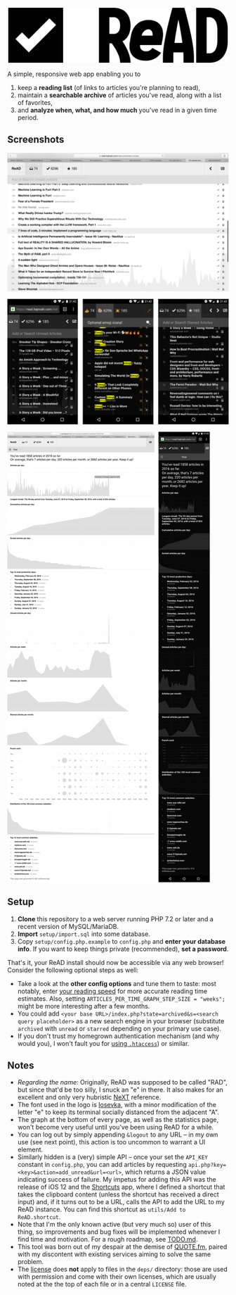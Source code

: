 <p align="center"><img src="https://github.com/doersino/ReAD/raw/master/imgs/logo-readme.png" width="500"></p>

A simple, responsive web app enabling you to

1. keep a **reading list** (of links to articles you're planning to read),
2. maintain a **searchable archive** of articles you've read, along with a list of favorites,
3. and **analyze when, what, and how much** you've read in a given time period.


## Screenshots

![desktop](imgs/screenshot-desktop.png)

![mobile](imgs/screenshots-mobile.png)

![stats](imgs/screenshots-stats.png)

<!-- As of September 9, 2016. -->


## Setup

1. **Clone** this repository to a web server running PHP 7.2 or later and a recent version of MySQL/MariaDB.
2. **Import** `setup/import.sql` into some database.
3. Copy `setup/config.php.example` to `config.php` and **enter your database info**. If you want to keep things private (recommended), **set a password**.

That's it, your ReAD install should now be accessible via any web browser! Consider the following optional steps as well:

* Take a look at the **other config options** and tune them to taste: most notably, enter [your reading speed](http://www.readingsoft.com) for more accurate reading time estimates. Also, setting `ARTICLES_PER_TIME_GRAPH_STEP_SIZE = "weeks";` might be more interesting after a few months.
* You could add `<your base URL>/index.php?state=archived&s=<search query placeholder>` as a new search engine in your browser (substitute `archived` with `unread` or `starred` depending on your primary use case).
* If you don't trust my homegrown authentication mechanism (and why would you), I won't fault you for [using `.htaccess`](http://stackoverflow.com/a/5229803)) or similar.


## Notes

* *Regarding the name:* Originally, ReAD was supposed to be called "RAD", but since that'd be too silly, I snuck an "e" in there. It also makes for an excellent and only very hubristic [NeXT](https://en.wikipedia.org/wiki/NeXT) reference.
* The font used in the logo is [Iosevka](https://github.com/be5invis/Iosevka), with a minor modification of the letter "e" to keep its terminal socially distanced from the adjacent "A".
* The graph at the bottom of every page, as well as the statistics page, won't become very useful until you've been using ReAD for a while.
* You can log out by simply appending `&logout` to any URL – in my own use (see next point), this action is too uncommon to warrant a UI element.
* Similarly hidden is a (very) simple API – once your set the `API_KEY` constant in `config.php`, you can add articles by requesting `api.php?key=<key>&action=add_unread&url=<url>`, which returns a JSON value indicating success of failure. My impetus for adding this API was the release of iOS 12 and the [Shortcuts](https://itunes.apple.com/us/app/shortcuts/id915249334) app, where I defined a shortcut that takes the clipboard content (unless the shortcut has received a direct input) and, if it turns out to be a URL, calls the API to add the URL to my ReAD instance. You can find this shortcut as `utils/Add to ReAD.shortcut`.
* Note that I'm the only known active (but very much so) user of this thing, so improvements and bug fixes will be implemented whenever I find time and motivation. For a rough roadmap, see [TODO.md](https://github.com/doersino/ReAD/blob/master/TODO.md).
* This tool was born out of my despair at the demise of [QUOTE.fm](https://vimeo.com/44251833), paired with my discontent with existing services aiming to solve the same problem.
* The [license](https://github.com/doersino/ReAD/blob/master/LICENSE) does **not** apply to files in the `deps/` directory: those are used with permission and come with their own licenses, which are usually noted at the the top of each file or in a central `LICENSE` file.
